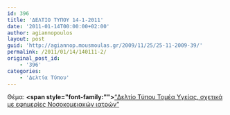 ```yaml
---
id: 396
title: 'ΔΕΛΤΙΟ ΤΥΠΟΥ 14-1-2011'
date: '2011-01-14T00:00:00+02:00'
author: agiannopoulos
layout: post
guid: 'http://agiannop.mousmoulas.gr/2009/11/25/25-11-2009-39/'
permalink: /2011/01/14/140111-2/
original_post_id:
    - '396'
categories:
    - 'Δελτία Τύπου'
---
```


Θέμα: **<span style="font-family:""></span>**[“Δελτίο Τύπου Τομέα Υγείας, σχετικά με εφημερίες Νοσοκομειακών ιατρών” ](/wp-content/uploads/2009/11/14012011_dt_tomea_ygeias.pdf)